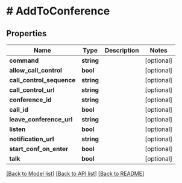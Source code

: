 # # AddToConference

## Properties

Name | Type | Description | Notes
------------ | ------------- | ------------- | -------------
**command** | **string** |  | [optional] 
**allow_call_control** | **bool** |  | [optional] 
**call_control_sequence** | **string** |  | [optional] 
**call_control_url** | **string** |  | [optional] 
**conference_id** | **string** |  | [optional] 
**call_id** | **bool** |  | [optional] 
**leave_conference_url** | **string** |  | [optional] 
**listen** | **bool** |  | [optional] 
**notification_url** | **string** |  | [optional] 
**start_conf_on_enter** | **bool** |  | [optional] 
**talk** | **bool** |  | [optional] 

[[Back to Model list]](../../README.md#documentation-for-models) [[Back to API list]](../../README.md#documentation-for-api-endpoints) [[Back to README]](../../README.md)


